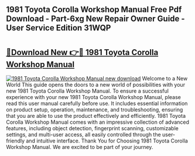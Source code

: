 ## 1981 Toyota Corolla Workshop Manual Free Pdf Download - Part-6xg New Repair Owner Guide - User Service Edition 31WQP

# <h2><a href="http://bc95174.oget.top/?id=1981+Toyota+Corolla+Workshop+Manual">🔗Download New 👉🔴 1981 Toyota Corolla Workshop Manual</a></h2>

[![1981 Toyota Corolla Workshop Manual new download](https://i.imgur.com/5g1atiW.png)](http://bc95174.oget.top/?id=1981+Toyota+Corolla+Workshop+Manual)
Welcome to a New World This guide opens the doors to a new world of possibilities with your new 1981 Toyota Corolla Workshop Manual. To ensure a successful experience with your new 1981 Toyota Corolla Workshop Manual, please read this user manual carefully before use. It includes essential information on product setup, operation, maintenance, and troubleshooting, ensuring that you are able to use the product effectively and efficiently. 1981 Toyota Corolla Workshop Manual comes with an impressive collection of advanced features, including object detection, fingerprint scanning, customizable settings, and multi-user access, all easily controlled through the user-friendly and intuitive interface. Thank You for Choosing 1981 Toyota Corolla Workshop Manual. We are excited to be part of your journey.
